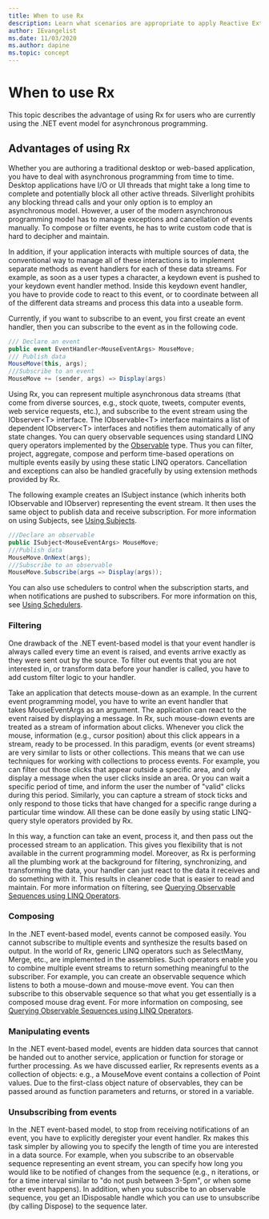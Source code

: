 ```yaml
---
title: When to use Rx
description: Learn what scenarios are appropriate to apply Reactive Extensions functionality.
author: IEvangelist
ms.date: 11/03/2020
ms.author: dapine
ms.topic: concept
---
```


# When to use Rx

This topic describes the advantage of using Rx for users who are currently using the .NET event model for asynchronous programming.

## Advantages of using Rx

Whether you are authoring a traditional desktop or web-based application, you have to deal with asynchronous programming from time to time. Desktop applications have I/O or UI threads that might take a long time to complete and potentially block all other active threads. Silverlight prohibits any blocking thread calls and your only option is to employ an asynchronous model. However, a user of the modern asynchronous programming model has to manage exceptions and cancellation of events manually. To compose or filter events, he has to write custom code that is hard to decipher and maintain.

In addition, if your application interacts with multiple sources of data, the conventional way to manage all of these interactions is to implement separate methods as event handlers for each of these data streams. For example, as soon as a user types a character, a keydown event is pushed to your keydown event handler method. Inside this keydown event handler, you have to provide code to react to this event, or to coordinate between all of the different data streams and process this data into a useable form.

Currently, if you want to subscribe to an event, you first create an event handler, then you can subscribe to the event as in the following code.

```csharp
/// Declare an event
public event EventHandler<MouseEventArgs> MouseMove;
/// Publish data
MouseMove(this, args);
///Subscribe to an event
MouseMove += (sender, args) => Display(args)
```

Using Rx, you can represent multiple asynchronous data streams (that come from diverse sources, e.g., stock quote, tweets, computer events, web service requests, etc.), and subscribe to the event stream using the IObserver\<T\> interface. The IObservable\<T\> interface maintains a list of dependent IObserver\<T\> interfaces and notifies them automatically of any state changes. You can query observable sequences using standard LINQ query operators implemented by the [Observable](hh244252\(v=vs.103\).md) type. Thus you can filter, project, aggregate, compose and perform time-based operations on multiple events easily by using these static LINQ operators. Cancellation and exceptions can also be handled gracefully by using extension methods provided by Rx.

The following example creates an ISubject instance (which inherits both IObservable and IObserver) representing the event stream. It then uses the same object to publish data and receive subscription. For more information on using Subjects, see [Using Subjects](hh242970\(v=vs.103\).md).

```csharp
///Declare an observable
public ISubject<MouseEventArgs> MouseMove;
///Publish data
MouseMove.OnNext(args);
///Subscribe to an observable
MouseMove.Subscribe(args => Display(args));
```

You can also use schedulers to control when the subscription starts, and when notifications are pushed to subscribers. For more information on this, see [Using Schedulers](hh242963\(v=vs.103\).md).

### Filtering

One drawback of the .NET event-based model is that your event handler is always called every time an event is raised, and events arrive exactly as they were sent out by the source. To filter out events that you are not interested in, or transform data before your handler is called, you have to add custom filter logic to your handler.

Take an application that detects mouse-down as an example. In the current event programming model, you have to write an event handler that takes MouseEventArgs as an argument. The application can react to the event raised by displaying a message. In Rx, such mouse-down events are treated as a stream of information about clicks. Whenever you click the mouse, information (e.g., cursor position) about this click appears in a stream, ready to be processed. In this paradigm, events (or event streams) are very similar to lists or other collections. This means that we can use techniques for working with collections to process events. For example, you can filter out those clicks that appear outside a specific area, and only display a message when the user clicks inside an area. Or you can wait a specific period of time, and inform the user the number of "valid" clicks during this period. Similarly, you can capture a stream of stock ticks and only respond to those ticks that have changed for a specific range during a particular time window. All these can be done easily by using static LINQ-query style operators provided by Rx.

In this way, a function can take an event, process it, and then pass out the processed stream to an application. This gives you flexibility that is not available in the current programming model. Moreover, as Rx is performing all the plumbing work at the background for filtering, synchronizing, and transforming the data, your handler can just react to the data it receives and do something with it. This results in cleaner code that is easier to read and maintain. For more information on filtering, see [Querying Observable Sequences using LINQ Operators](hh242983\(v=vs.103\).md).

### Composing

In the .NET event-based model, events cannot be composed easily. You cannot subscribe to multiple events and synthesize the results based on output. In the world of Rx, generic LINQ operators such as SelectMany, Merge, etc., are implemented in the assemblies. Such operators enable you to combine multiple event streams to return something meaningful to the subscriber. For example, you can create an observable sequence which listens to both a mouse-down and mouse-move event. You can then subscribe to this observable sequence so that what you get essentially is a composed mouse drag event. For more information on composing, see [Querying Observable Sequences using LINQ Operators](hh242983\(v=vs.103\).md).

### Manipulating events

In the .NET event-based model, events are hidden data sources that cannot be handed out to another service, application or function for storage or further processing. As we have discussed earlier, Rx represents events as a collection of objects: e.g., a MouseMove event contains a collection of Point values. Due to the first-class object nature of observables, they can be passed around as function parameters and returns, or stored in a variable.

### Unsubscribing from events

In the .NET event-based model, to stop from receiving notifications of an event, you have to explicitly deregister your event handler. Rx makes this task simpler by allowing you to specify the length of time you are interested in a data source. For example, when you subscribe to an observable sequence representing an event stream, you can specify how long you would like to be notified of changes from the sequence (e.g., n iterations, or for a time interval similar to "do not push between 3-5pm", or when some other event happens). In addition, when you subscribe to an observable sequence, you get an IDisposable handle which you can use to unsubscribe (by calling Dispose) to the sequence later.
